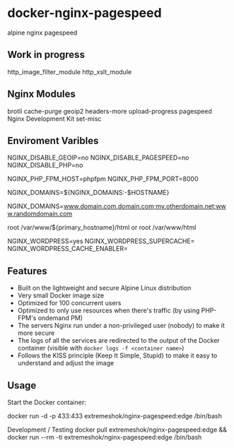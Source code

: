 # docker-nginx-pagespeed
alpine nginx pagespeed

## Work in progress
http_image_filter_module
http_xslt_module

## Nginx Modules
brotli
cache-purge
geoip2
headers-more
upload-progress
pagespeed
Nginx Development Kit
set-misc

## Enviroment Varibles

NGINX_DISABLE_GEOIP=no
NGINX_DISABLE_PAGESPEED=no
NGINX_DISABLE_PHP=no

NGINX_PHP_FPM_HOST=phpfpm
NGINX_PHP_FPM_PORT=8000

NGINX_DOMAINS=${NGINX_DOMAINS:-$HOSTNAME}

NGINX_DOMAINS=www.domain.com,domain.com;my.otherdomain.net;www.randomdomain.com

root /var/www/${primary_hostname}/html or root /var/www/html

NGINX_WORDPRESS=yes
NGINX_WORDPRESS_SUPERCACHE=
NGINX_WORDPRESS_CACHE_ENABLER=


## Features

* Built on the lightweight and secure Alpine Linux distribution
* Very small Docker image size
* Optimized for 100 concurrent users
* Optimized to only use resources when there's traffic (by using PHP-FPM's ondemand PM)
* The servers Nginx run under a non-privileged user (nobody) to make it more secure
* The logs of all the services are redirected to the output of the Docker container (visible with `docker logs -f <container name>`)
* Follows the KISS principle (Keep It Simple, Stupid) to make it easy to understand and adjust the image


## Usage

Start the Docker container:

docker run -d -p 433:433 extremeshok/nginx-pagespeed:edge /bin/bash

Development / Testing
docker pull extremeshok/nginx-pagespeed:edge && docker run --rm -ti extremeshok/nginx-pagespeed:edge /bin/bash
